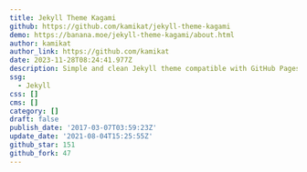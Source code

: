 ```yaml
---
title: Jekyll Theme Kagami
github: https://github.com/kamikat/jekyll-theme-kagami
demo: https://banana.moe/jekyll-theme-kagami/about.html
author: kamikat
author_link: https://github.com/kamikat
date: 2023-11-28T08:24:41.977Z
description: Simple and clean Jekyll theme compatible with GitHub Pages.
ssg:
  - Jekyll
css: []
cms: []
category: []
draft: false
publish_date: '2017-03-07T03:59:23Z'
update_date: '2021-08-04T15:25:55Z'
github_star: 151
github_fork: 47
---
```

